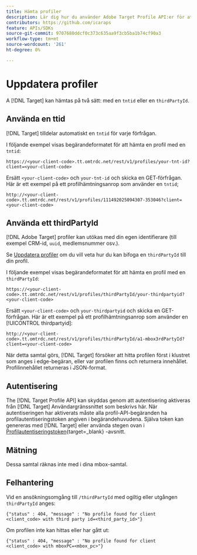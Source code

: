 ```yaml
---
title: Hämta profiler
description: Lär dig hur du använder Adobe Target Profile API:er för att hämta besöksdata som ska användas i [!DNL Target].
contributors: https://github.com/icaraps
feature: APIs/SDKs
source-git-commit: 9707680ddcf0c373c635aa9f3cb5ba1b74cf90a3
workflow-type: tm+mt
source-wordcount: '261'
ht-degree: 0%

---
```


# Uppdatera profiler

A [!DNL Target] kan hämtas på två sätt: med en `tntid` eller en `thirdPartyId`.

## Använda en ttid

[!DNL Target] tilldelar automatiskt en `tntid` för varje förfrågan.

I följande exempel visas begärandeformatet för att hämta en profil med en `tntid`:

```
https://<your-client-code>.tt.omtrdc.net/rest/v1/profiles/your-tnt-id?client=<your-client-code>
```

Ersätt `<your-client-code>` och `your-tnt-id` och skicka en GET-förfrågan. Här är ett exempel på ett profilhämtningsanrop som använder en `tntid`;

```
http://<your-client-code>.tt.omtrdc.net/rest/v1/profiles/111492025094307-353046?client=<your-client-code>
```

## Använda ett thirdPartyId

[!DNL Adobe Target] profiler kan utökas med din egen identifierare (till exempel CRM-id, `uuid`, medlemsnummer osv.).

Se [Uppdatera profiler](/help/dev/administer/profile-api/profile-api-overview.md) om du vill veta hur du kan bifoga en `thirdPartyId` till din profil.

I följande exempel visas begärandeformatet för att hämta en profil med en `thirdPartyId`:

```
https://<your-client-code>.tt.omtrdc.net/rest/v1/profiles/thirdPartyId/your-thirdpartyid?<your-client-code>
```

Ersätt `<your-client-code>` och `your-thirdpartyid` och skicka en GET-förfrågan. Här är ett exempel på ett profilhämtningsanrop som använder en [!UICONTROL thirdpartyid]:

```
http://<your-client-code>.tt.omtrdc.net/rest/v1/profiles/thirdPartyId/a1-mbox3rdPartyId?client=<your-client-code>
```

När detta samtal görs, [!DNL Target] försöker att hitta profilen först i klustret som anges i edge-begäran, eller var profilen finns och returnera innehållet. Profilinnehållet returneras i JSON-format.

## Autentisering

The [!DNL Target Profile API] kan skyddas genom att autentisering aktiveras från [!DNL Target] Användargränssnittet som beskrivs här. När autentiseringen har aktiverats måste alla profil-API-begäranden ha profilautentiseringstoken angiven i begärandehuvudena. Själva token kan genereras med [!DNL Target] eller använda stegen ovan i [Profilautentiseringstoken](https://developers.adobetarget.com/api/#authentication-tokens){target=_blank} -avsnitt.

## Mätning

Dessa samtal räknas inte med i dina mbox-samtal.

## Felhantering

Vid en ansökningsomgång till `/thirdPartyId` med ogiltig eller utgången `thirdPartyId` anges:

```
{"status" : 404, "message" : "No profile found for client <client_code> with third party id=<third_party_id>"}
```

Om profilen inte kan hittas eller har gått ut:

```
{"status" : 404, "message" : "No profile found for client <client_code> with mboxPC=<mbox_pc>"}
```
